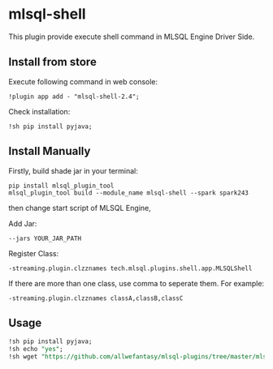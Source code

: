 # mlsql-shell

This plugin provide execute shell command in MLSQL Engine Driver Side.

## Install from store

Execute following command in web console:

```
!plugin app add - "mlsql-shell-2.4";
```

Check installation:

```
!sh pip install pyjava;
```


## Install Manually

Firstly, build shade jar in your terminal:

```shell
pip install mlsql_plugin_tool
mlsql_plugin_tool build --module_name mlsql-shell --spark spark243
```

then change start script of MLSQL Engine,

Add Jar:

```
--jars YOUR_JAR_PATH
```

Register Class:

```
-streaming.plugin.clzznames tech.mlsql.plugins.shell.app.MLSQLShell
```

If there are more than one class, use comma to seperate them. For example:

```
-streaming.plugin.clzznames classA,classB,classC
```

## Usage

```sql
!sh pip install pyjava;
!sh echo "yes";
!sh wget "https://github.com/allwefantasy/mlsql-plugins/tree/master/mlsql-shell";
```









